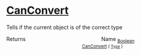 # [CanConvert](./FeatureDescriptorTJsonConverter-100664025.md)

Tells if the current object is of the correct type

Returns<img width=200/>Name
<sub>[Boolean](https://docs.microsoft.com/en-us/dotnet/api/System.Boolean)</sub><img width=200/><sub>[CanConvert](./FeatureDescriptorTJsonConverter-100664025.md) ( [`Type`](https://docs.microsoft.com/en-us/dotnet/api/System.Type) )</sub><br>


